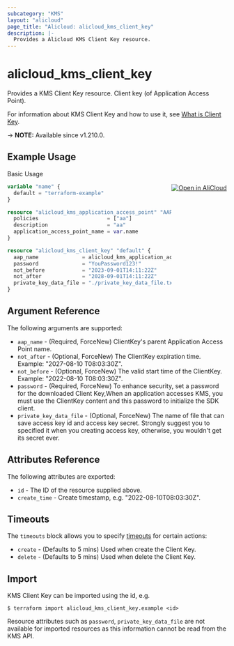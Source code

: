 ```yaml
---
subcategory: "KMS"
layout: "alicloud"
page_title: "Alicloud: alicloud_kms_client_key"
description: |-
  Provides a Alicloud KMS Client Key resource.
---
```


# alicloud_kms_client_key

Provides a KMS Client Key resource. Client key (of Application Access Point).

For information about KMS Client Key and how to use it, see [What is Client Key](https://www.alibabacloud.com/help/zh/key-management-service/latest/api-createclientkey).

-> **NOTE:** Available since v1.210.0.

## Example Usage
<div class="oics-button" style="float: right;margin: 0 0 -40px 0;">
  <a href="https://api.aliyun.com/api-tools/terraform?resource=alicloud_kms_client_key&exampleId=531e3cfb-b06e-d765-cb63-25e7cf45557c262ac784&activeTab=example&spm=docs.r.kms_client_key.0.531e3cfbb0" target="_blank">
    <img alt="Open in AliCloud" src="https://img.alicdn.com/imgextra/i1/O1CN01hjjqXv1uYUlY56FyX_!!6000000006049-55-tps-254-36.svg" style="max-height: 44px; margin: 32px auto; max-width: 100%;">
  </a>
</div>

Basic Usage

```terraform
variable "name" {
  default = "terraform-example"
}

resource "alicloud_kms_application_access_point" "AAP0" {
  policies                      = ["aa"]
  description                   = "aa"
  application_access_point_name = var.name
}

resource "alicloud_kms_client_key" "default" {
  aap_name              = alicloud_kms_application_access_point.AAP0.application_access_point_name
  password              = "YouPassword123!"
  not_before            = "2023-09-01T14:11:22Z"
  not_after             = "2028-09-01T14:11:22Z"
  private_key_data_file = "./private_key_data_file.txt"
}
```

## Argument Reference

The following arguments are supported:
* `aap_name` - (Required, ForceNew) ClientKey's parent Application Access Point name.
* `not_after` - (Optional, ForceNew) The ClientKey expiration time. Example: "2027-08-10 T08:03:30Z".
* `not_before` - (Optional, ForceNew) The valid start time of the ClientKey. Example: "2022-08-10 T08:03:30Z".
* `password` - (Required, ForceNew) To enhance security, set a password for the downloaded Client Key,When an application accesses KMS, you must use the ClientKey content and this password to initialize the SDK client.
* `private_key_data_file` - (Optional, ForceNew) The name of file that can save access key id and access key secret. Strongly suggest you to specified it when you creating access key, otherwise, you wouldn't get its secret ever.

## Attributes Reference

The following attributes are exported:
* `id` - The ID of the resource supplied above.
* `create_time` - Create timestamp, e.g. "2022-08-10T08:03:30Z".

## Timeouts

The `timeouts` block allows you to specify [timeouts](https://www.terraform.io/docs/configuration-0-11/resources.html#timeouts) for certain actions:
* `create` - (Defaults to 5 mins) Used when create the Client Key.
* `delete` - (Defaults to 5 mins) Used when delete the Client Key.

## Import

KMS Client Key can be imported using the id, e.g.

```shell
$ terraform import alicloud_kms_client_key.example <id>
```

Resource attributes such as `password`, `private_key_data_file` are not available for imported resources as this information cannot be read from the KMS API.